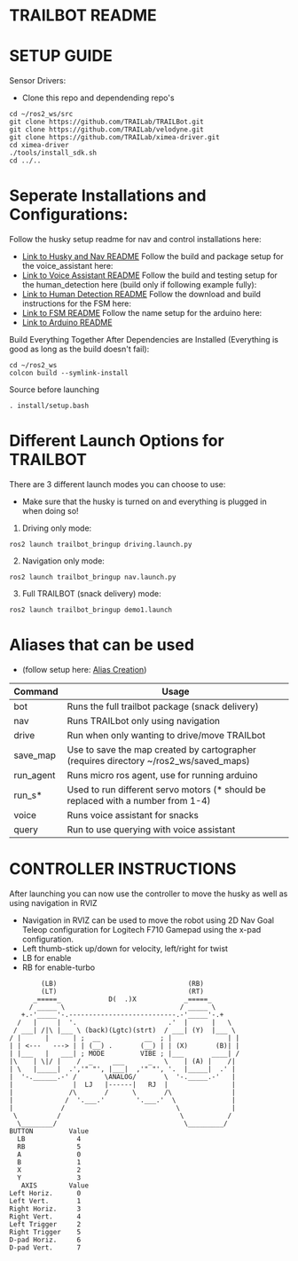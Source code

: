 TRAILBOT README 
=====

SETUP GUIDE
=============
Sensor Drivers:

- Clone this repo and dependending repo's
```
cd ~/ros2_ws/src
git clone https://github.com/TRAILab/TRAILBot.git
git clone https://github.com/TRAILab/velodyne.git
git clone https://github.com/TRAILab/ximea-driver.git
cd ximea-driver
./tools/install_sdk.sh
cd ../..
```


Seperate Installations and Configurations:
============
Follow the husky setup readme for nav and control installations here:
- [Link to Husky and Nav README](husky/README.md)
Follow the build and package setup for the voice_assistant here:
- [Link to Voice Assistant README](voice_assistant/README.md)
Follow the build and testing setup for the human_detection here (build only if following example fully):
- [Link to Human Detection README](human_detection/readme.md)
Follow the download and build instructions for the FSM here:
- [Link to FSM README](fsm/README.md)
Follow the name setup for the arduino here:
- [Link to Arduino README](Arduino/README.md)



Build Everything Together After Dependencies are Installed (Everything is good as long as the build doesn't fail):
```
cd ~/ros2_ws
colcon build --symlink-install
```

Source before launching
```
. install/setup.bash
```


Different Launch Options for TRAILBOT
=============
There are 3 different launch modes you can choose to use:
- Make sure that the husky is turned on and everything is plugged in when doing so! 
1. Driving only mode:
```
ros2 launch trailbot_bringup driving.launch.py
```
2. Navigation only mode:
```
ros2 launch trailbot_bringup nav.launch.py
```
3. Full TRAILBOT (snack delivery) mode:
```
ros2 launch trailbot_bringup demo1.launch
```


Aliases that can be used 
====
- (follow setup here: [Alias Creation](alias/README.md))

| Command | Usage |
| ------- | --------------------------- |
| bot | Runs the full trailbot package (snack delivery) |
| nav | Runs TRAILbot only using navigation |
| drive | Run when only wanting to drive/move TRAILbot |
| save_map | Use to save the map created by cartographer (requires directory ~/ros2_ws/saved_maps) |
| run_agent | Runs micro ros agent, use for running arduino|
| run_s* | Used to run different servo motors (* should be replaced with a number from 1-4) |
| voice | Runs voice assistant for snacks |
| query | Run to use querying with voice assistant |


CONTROLLER INSTRUCTIONS
================
After launching you can now use the controller to move the husky as well as using navigation in RVIZ
- Navigation in RVIZ can be used to move the robot using 2D Nav Goal
Teleop configuration for Logitech F710 Gamepad using the x-pad configuration.
- Left thumb-stick up/down for velocity, left/right for twist
- LB for enable
- RB for enable-turbo
```
        (LB)                                 (RB)
        (LT)                                 (RT)
      _=====_            D(  .)X            _=====_
     / _____ \                             / _____ \
   +.-'_____'-.---------------------------.-'_____'-.+
  /   |     |  '.                       .'  |      |   \
 / ___| /|\ |___ \ (back)(Lgtc)(strt)  / ___| (Y)  |___ \
/ |      |      | ;  __           __  ; |              | |
| | <---   ---> | | (__) .       (__) | | (X)       (B)| |
| |___   |   ___| ; MODE         VIBE ; |___       ____| /
|\    | \|/ |    /  _     ___      _   \    | (A) |    /|
| \   |_____|  .','" "', |___|  ,'" "', '.  |_____|  .' |
|  '-.______.-' /       \ANALOG/       \  '-._____.-'   |
|               |  LJ   |------|   RJ  |                |
|              /\       /      \       /\               |
|             /  '.___.'        '.___.'  \              |
|            /                            \             |
 \          /                              \           /
  \________/                                \_________/
BUTTON         Value
  LB             4
  RB             5
  A              0
  B              1
  X              2
  Y              3
   AXIS        Value
Left Horiz.      0
Left Vert.       1
Right Horiz.     3
Right Vert.      4
Left Trigger     2
Right Trigger    5
D-pad Horiz.     6
D-pad Vert.      7
```